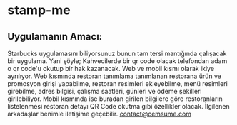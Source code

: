 # stamp-me

## Uygulamanın Amacı:
  Starbucks uygulamasını biliyorsunuz bunun tam tersi mantığında çalışacak bir uygulama. Yani şöyle;
    Kahvecilerde bir qr code olacak telefondan adam o qr code'u okutup bir hak kazanacak.
    Web ve mobil kısmı olarak ikiye ayrılıyor.
    Web kısmında restoran tanımlama tanımlanan restorana ürün ve promosyon girişi yapabilme, restoran resimleri ekleyebilme, menü resimleri girebilme, adres bilgisi, çalışma saatleri, günleri ve ödeme şekilleri girilebiliyor.
    Mobil kısmında ise buradan girilen bilgilere göre restoranların listelenmesi restoran detayı QR Code okutma gibi özellikler olacak.
    İlgilenen arkadaşlar benimle iletişime geçebilir.
    contact@cemsume.com
    
